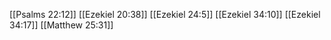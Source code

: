 [[Psalms 22:12]]
[[Ezekiel 20:38]]
[[Ezekiel 24:5]]
[[Ezekiel 34:10]]
[[Ezekiel 34:17]]
[[Matthew 25:31]]

